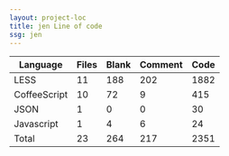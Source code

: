 ```yaml
---
layout: project-loc
title: jen Line of code
ssg: jen
---
```

<div class="table-responsive">
<table class="table">
<thead><tr>
<th>Language</th>
<th>Files</th>
<th>Blank</th>
<th>Comment</th>
<th>Code</th>
</tr></thead><tbody>
<tr><td>LESS</td><td> 11</td><td> 188</td><td> 202</td><td> 1882</td></tr>
<tr><td>CoffeeScript</td><td> 10</td><td> 72</td><td> 9</td><td> 415</td></tr>
<tr><td>JSON</td><td> 1</td><td> 0</td><td> 0</td><td> 30</td></tr>
<tr><td>Javascript</td><td> 1</td><td> 4</td><td> 6</td><td> 24</td></tr>
<tr><td>Total</td><td>23</td><td>264</td><td>217</td><td>2351</td></tr>
</tbody></table></div>
